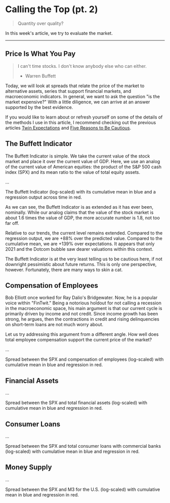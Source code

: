 # Calling the Top (pt. 2)

> Quantity over quality?

In this week's article, we try to evaluate the market.

---

## Price Is What You Pay

> I can't time stocks. I don't know anybody else who can either.
>
> - Warren Buffett

Today, we will look at spreads that relate the price of the market to alternative assets, series that support financial markets, and macroeconomic indicators. In general, we want to ask the question "is the market expensive?" With a little diligence, we can arrive at an answer supported by the best evidence.

If you would like to learn about or refresh yourself on some of the details of the methods I use in this article, I recommend checking out the previous articles [Twin Expectations](https://dilettantecapital.com/p/twin-expectations) and [Five Reasons to Be Cautious](https://dilettantecapital.com/p/five-reasons-to-be-cautious).

## The Buffett Indicator

The Buffett Indicator is simple. We take the current value of the stock market and place it over the current value of GDP. Here, we use an analog of the current value of American equities: the product of the S&P 500 cash index (SPX) and its mean ratio to the value of total equity assets.

...

The Buffett Indicator (log-scaled) with its cumulative mean in blue and a regression output across time in red.

As we can see, the Buffett Indicator is as extended as it has ever been, nominally. While our analog claims that the value of the stock market is about 1.6 times the value of GDP, the more accurate number is 1.8, not too far off.

Relative to our trends, the current level remains extended. Compared to the regression output, we are +88% over the predicted value. Compared to the cumulative mean, we are +139% over expectations. It appears that only 2021 and the Dotcom bubble saw dearer valuations within this context.

The Buffett Indicator is at the very least telling us to be cautious here, if not downright pessimistic about future returns. This is only one perspective, however. Fortunately, there are many ways to skin a cat.

## Compensation of Employees

Bob Elliott once worked for Ray Dalio's Bridgewater. Now, he is a popular voice within "FinTwit." Being a notorious holdout for not calling a recession in the macroeconomic space, his main argument is that our current cycle is primarily driven by income and not credit. Since income growth has been strong, he argues, then the contractions in credit and rising delinquencies on short-term loans are not much worry about.

Let us try addressing this argument from a different angle. How well does total employee compensation support the current price of the market?

...

Spread between the SPX and compensation of employees (log-scaled) with cumulative mean in blue and regression in red.

## Financial Assets

...

Spread between the SPX and total financial assets (log-scaled) with cumulative mean in blue and regression in red.

## Consumer Loans

...

Spread between the SPX and total consumer loans with commercial banks (log-scaled) with cumulative mean in blue and regression in red.

## Money Supply

...

Spread between the SPX and M3 for the U.S. (log-scaled) with cumulative mean in blue and regression in red.
